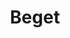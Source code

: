 ---
codehost: https://github.com/LTD-Beget
facebook: https://facebook.com/LTDBeGet
logohandle: beget
sort: beget
title: Beget
twitter: https://x.com/begetru
website: https://www.beget.com/en
---